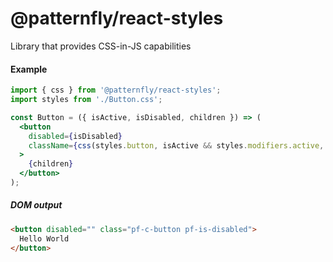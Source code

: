 # @patternfly/react-styles

Library that provides CSS-in-JS capabilities 

#### Example 

```jsx
import { css } from '@patternfly/react-styles';
import styles from './Button.css';

const Button = ({ isActive, isDisabled, children }) => (
  <button
    disabled={isDisabled}
    className={css(styles.button, isActive && styles.modifiers.active, isDisabled && styles.modifiers.disabled)}
  >
    {children}
  </button>
);
```

##### DOM output

```html
<button disabled="" class="pf-c-button pf-is-disabled">
  Hello World
</button>
```

[classnames]: https://github.com/JedWatson/classnames
[css-modules]: https://github.com/css-modules/css-modules
[babel]: https://github.com/babel/babel
[jest-styled-components]: https://github.com/styled-components/jest-styled-components#snapshot-testing
[jest-glamor-react]: https://github.com/kentcdodds/jest-glamor-react
[jest-aphrodite-react]: https://github.com/dmiller9911/jest-aphrodite-react
